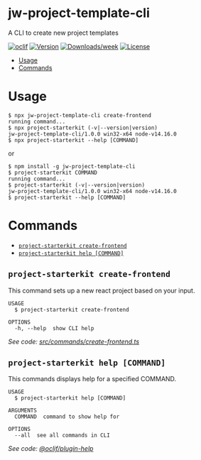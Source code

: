 jw-project-template-cli 
======

A CLI to create new project templates 

[![oclif](https://img.shields.io/badge/cli-oclif-brightgreen.svg)](https://oclif.io)
[![Version](https://img.shields.io/npm/v/jw-cli.svg)](https://npmjs.org/package/jw-cli)
[![Downloads/week](https://img.shields.io/npm/dw/jw-cli.svg)](https://npmjs.org/package/jw-cli)
[![License](https://img.shields.io/npm/l/jw-cli.svg)](https://github.com/SaraAhrari/Jw-cli/blob/master/package.json)

<!-- toc -->
* [Usage](#usage)
* [Commands](#commands)
<!-- tocstop -->
# Usage
<!-- usage -->
```sh-session
$ npx jw-project-template-cli create-frontend
running command...
$ npx project-starterkit (-v|--version|version)
jw-project-template-cli/1.0.0 win32-x64 node-v14.16.0
$ npx project-starterkit --help [COMMAND]
```

or

```sh-session
$ npm install -g jw-project-template-cli
$ project-starterkit COMMAND
running command...
$ project-starterkit (-v|--version|version)
jw-project-template-cli/1.0.0 win32-x64 node-v14.16.0
$ project-starterkit --help [COMMAND]
```
<!-- usagestop -->

# Commands
<!-- commands -->
* [`project-starterkit create-frontend`](#project-starterkit-create-frontend)
* [`project-starterkit help [COMMAND]`](#project-starterkit-help-command)

## `project-starterkit create-frontend`

This command sets up a new react project based on your input.

```
USAGE
  $ project-starterkit create-frontend

OPTIONS
  -h, --help  show CLI help
```

_See code: [src/commands/create-frontend.ts](https://github.com/sara-ahrari/jw-cli/blob/v1.0.0/src/commands/create-frontend.ts)_

## `project-starterkit help [COMMAND]`

This commands displays help for a specified COMMAND. 

```
USAGE
  $ project-starterkit help [COMMAND]

ARGUMENTS
  COMMAND  command to show help for

OPTIONS
  --all  see all commands in CLI
```

_See code: [@oclif/plugin-help](https://github.com/oclif/plugin-help/blob/v3.2.2/src/commands/help.ts)_
<!-- commandsstop -->

